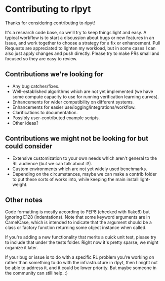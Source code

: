 # Contributing to rlpyt

Thanks for considering contributing to rlpyt!

It's a research code base, so we'll try to keep things light and easy.  A typical workflow is to start a discussion about bugs or new features in an Issue, and work together to choose a strategy for a fix or enhancement.  Pull Requests are appreciated to lighten my workload, but in some cases I can also just apply changes and push directly.  Please try to make PRs small and focused so they are easy to review.

## Contributions we're looking for

* Any bug catches/fixes.
* Well-established algorithms which are not yet implemented (we have some compute capacity to use for running verification learning curves).
* Enhancements for wider compatibility on different systems.
* Enhancements for easier use/logging/integrations/workflow.
* Clarifications to documentation.
* Possibly user-contributed example scripts.
* Other ideas?

## Contributions we might not be looking for but could consider

* Extensive customization to your own needs which aren't general to the RL audience (but we can talk about it!).
* Custom environments which are not yet widely used benchmarks.
* Depending on the circumstances, maybe we can make a contrib folder to put these sorts of works into, while keeping the main install light-weight.

## Other notes

Code formatting is mostly according to PEP8 (checked with flake8) but ignoring E128 (indentations).  Note that some keyword arguments are in CamelCase, which is intended to indicate that the argument should be a class or factory function returning some object instance when called.

If you're adding a new functionality that merits a quick unit test, please try to include that under the tests folder.  Right now it's pretty sparse, we might organize it later.

If your bug or issue is to do with a specific RL problem you're working on rather than something to do with the infrastructure in rlpyt, then I might not be able to address it, and it could be lower priority.  But maybe someone in the community can still help.  :)
